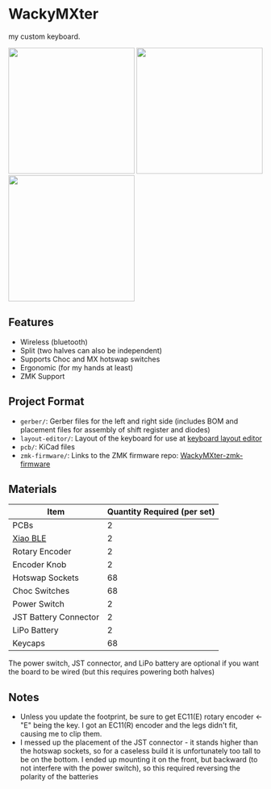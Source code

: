 # WackyMXter
my custom keyboard.

<img src="https://github.com/user-attachments/assets/92aabbbd-c5f9-47da-8a6e-8b23993bd66b" height="250">

<img src="https://github.com/user-attachments/assets/4d612e4a-11ab-43f6-9708-688bf1b574e6" height="250">

<img src="https://github.com/user-attachments/assets/c8f8a93b-82ec-4d33-b132-0cdb13695e21" height="250">


## Features
- Wireless (bluetooth)
- Split (two halves can also be independent)
- Supports Choc and MX hotswap switches
- Ergonomic (for my hands at least)
- ZMK Support

## Project Format
- `gerber/`: Gerber files for the left and right side (includes BOM and placement files for assembly of shift register and diodes)
- `layout-editor/`: Layout of the keyboard for use at [keyboard layout editor](http://www.keyboard-layout-editor.com/)
- `pcb/`: KiCad files
- `zmk-firmware/`: Links to the ZMK firmware repo: [WackyMXter-zmk-firmware](https://github.com/willwng/WackyMXter-zmk-config)

## Materials
| **Item**              | **Quantity Required (per set)** |
|-----------------------|---------------------------------|
| PCBs                  |                               2 |
| [Xiao BLE](https://www.seeedstudio.com/Seeed-XIAO-BLE-nRF52840-p-5201.html)              |                               2 |
| Rotary Encoder        |                               2 |
| Encoder Knob          |                               2 |
| Hotswap Sockets       |                              68 |
| Choc Switches         |                              68 |
| Power Switch          |                               2 |
| JST Battery Connector |                               2 |
| LiPo Battery          |                               2 |
| Keycaps               |                              68 |

The power switch, JST connector, and LiPo battery are optional if you want the board to be wired (but this requires powering both halves)

## Notes
- Unless you update the footprint, be sure to get EC11(E) rotary encoder <- "E" being the key. I got an EC11(R) encoder and the legs didn't fit, causing me to clip them.
- I messed up the placement of the JST connector - it stands higher than the hotswap sockets, so for a caseless build it is unfortunately too tall to be on the bottom. I ended up mounting it on the front, but backward (to not interfere with the power switch), so this required reversing the polarity of the batteries
